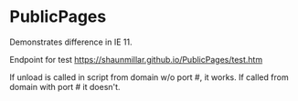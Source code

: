 # PublicPages
Demonstrates difference in IE 11. 

Endpoint for test 
https://shaunmillar.github.io/PublicPages/test.htm

If unload is called in script from domain w/o port #, it works. 
If called from domain with port # it doesn't. 
